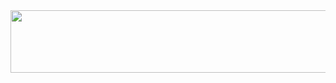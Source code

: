 <img src="https://github.com/itsmevichu/itsmevichu/assets/78495319/1d0e8612-b6cc-4852-8385-329c44d96222" width="800" height="100">
